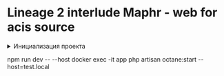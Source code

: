 # Lineage 2 interlude Maphr - web for acis source

<details>
    <summary>Инициализация проекта</summary>

Скопировать .env

```shell
cp .env.example .env
```

Собрать контейнеры приложения

```shell
sudo docker-compose up -d --build 
```

Установить зависимости
```shell
docker exec -it app composer install
```

Выдать права на хранилище

```shell
sudo chmod 777 -R storage && sudo chmod 777 -R bootstrap/cache
```

Сгенерировать ключ

```shell
docker exec -it app php artisan key:generate
```

Создать символьные ссылки

```shell
docker exec -it app php artisan storage:link
```

Выполнить миграции

```shell
docker exec -it app php artisan migrate
```

Перезапутить контейнер app
```shell
docker restart app
```

- Приложение доступно по адресу: http://localhost
- Мониторинг очередей: http://localhost/horizon
- Adminer: http://localhost:8080

</details>

npm run dev -- --host
docker exec -it app php artisan octane:start --host=test.local

